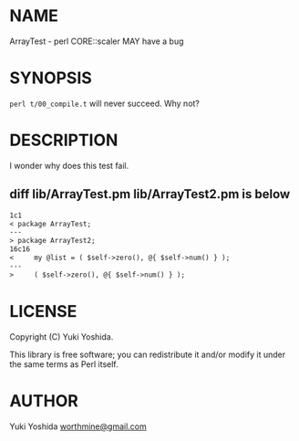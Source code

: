 # NAME

ArrayTest - perl CORE::scaler MAY have a bug

# SYNOPSIS

`perl t/00_compile.t`  will never succeed. Why not?

# DESCRIPTION

I wonder why does this test fail.

## diff lib/ArrayTest.pm lib/ArrayTest2.pm is below
``` diff.txt
1c1
< package ArrayTest;
---
> package ArrayTest2;
16c16
<     my @list = ( $self->zero(), @{ $self->num() } );
---
>     ( $self->zero(), @{ $self->num() } );
```

# LICENSE

Copyright (C) Yuki Yoshida.

This library is free software; you can redistribute it and/or modify
it under the same terms as Perl itself.

# AUTHOR

Yuki Yoshida <worthmine@gmail.com>
